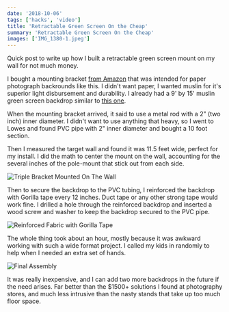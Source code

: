 ```yaml
---
date: '2018-10-06'
tags: ['hacks', 'video']
title: 'Retractable Green Screen On the Cheap'
summary: 'Retractable Green Screen On the Cheap'
images: ['IMG_1380-1.jpeg']
---
```


Quick post to write up how I built a retractable green screen mount on my wall for not much money.

I bought a mounting bracket [from Amazon](https://www.amazon.com/gp/product/B002P32990/ref=oh_aui_detailpage_o02_s01?ie=UTF8&psc=1) that was intended for paper photograph backrounds like this. I didn't want paper, I wanted muslin for it's superior light disbursement and durability. I already had a 9' by 15' muslin green screen backdrop similar to [this one](https://www.amazon.com/gp/product/B017WNJS3M/ref=oh_aui_detailpage_o02_s00?ie=UTF8&psc=1).

When the mounting bracket arrived, it said to use a metal rod with a 2" (two inch) inner diameter. I didn't want to use anything that heavy, so I went to Lowes and found PVC pipe with 2" inner diameter and bought a 10 foot section.

Then I measured the target wall and found it was 11.5 feet wide, perfect for my install. I did the math to center the mount on the wall, accounting for the several inches of the pole-mount that stick out from each side.

![Triple Bracket Mounted On The Wall](/static/images/IMG_1378.jpeg)

Then to secure the backdrop to the PVC tubing, I reinforced the backdrop with Gorilla tape every 12 inches. Duct tape or any other strong tape would work fine. I drilled a hole through the reinforced backdrop and inserted a wood screw and washer to keep the backdrop secured to the PVC pipe.

![Reinforced Fabric with Gorilla Tape](/static/images/IMG_1381.jpg)

The whole thing took about an hour, mostly because it was awkward working with such a wide format project. I called my kids in randomly to help when I needed an extra set of hands.

![Final Assembly](/static/images/IMG_1380.jpeg)

It was really inexpensive, and I can add two more backdrops in the future if the need arises. Far better than the $1500+ solutions I found at photography stores, and much less intrusive than the nasty stands that take up too much floor space.
